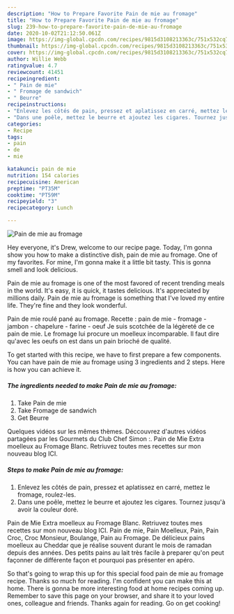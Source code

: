 ```yaml
---
description: "How to Prepare Favorite Pain de mie au fromage"
title: "How to Prepare Favorite Pain de mie au fromage"
slug: 239-how-to-prepare-favorite-pain-de-mie-au-fromage
date: 2020-10-02T21:12:50.061Z
image: https://img-global.cpcdn.com/recipes/9815d3108213363c/751x532cq70/pain-de-mie-au-fromage-photo-principale-de-la-recette.jpg
thumbnail: https://img-global.cpcdn.com/recipes/9815d3108213363c/751x532cq70/pain-de-mie-au-fromage-photo-principale-de-la-recette.jpg
cover: https://img-global.cpcdn.com/recipes/9815d3108213363c/751x532cq70/pain-de-mie-au-fromage-photo-principale-de-la-recette.jpg
author: Willie Webb
ratingvalue: 4.7
reviewcount: 41451
recipeingredient:
- " Pain de mie"
- " Fromage de sandwich"
- " Beurre"
recipeinstructions:
- "Enlevez les côtés de pain, pressez et aplatissez en carré, mettez le fromage, roulez-les."
- "Dans une poêle, mettez le beurre et ajoutez les cigares. Tournez jusqu&#39;à avoir la couleur doré."
categories:
- Recipe
tags:
- pain
- de
- mie

katakunci: pain de mie 
nutrition: 154 calories
recipecuisine: American
preptime: "PT35M"
cooktime: "PT59M"
recipeyield: "3"
recipecategory: Lunch

---
```



![Pain de mie au fromage](https://img-global.cpcdn.com/recipes/9815d3108213363c/751x532cq70/pain-de-mie-au-fromage-photo-principale-de-la-recette.jpg)

Hey everyone, it's Drew, welcome to our recipe page. Today, I'm gonna show you how to make a distinctive dish, pain de mie au fromage. One of my favorites. For mine, I'm gonna make it a little bit tasty. This is gonna smell and look delicious.

Pain de mie au fromage is one of the most favored of recent trending meals in the world. It's easy, it is quick, it tastes delicious. It's appreciated by millions daily. Pain de mie au fromage is something that I've loved my entire life. They're fine and they look wonderful.

Pain de mie roulé pané au fromage. Recette : pain de mie - fromage - jambon - chapelure - farine - oeuf Je suis scotchée de la légèreté de ce pain de mie. Le fromage lui procure un moelleux incomparable. Il faut dire qu&#39;avec les oeufs on est dans un pain brioché de qualité.


To get started with this recipe, we have to first prepare a few components. You can have pain de mie au fromage using 3 ingredients and 2 steps. Here is how you can achieve it.

<!--inarticleads1-->

##### The ingredients needed to make Pain de mie au fromage:

1. Take  Pain de mie
1. Take  Fromage de sandwich
1. Get  Beurre


Quelques vidéos sur les mêmes thèmes. Déccouvrez d&#39;autres vidéos partagées par les Gourmets du Club Chef Simon :. Pain de Mie Extra moelleux au Fromage Blanc. Retriuvez toutes mes recettes sur mon nouveau blog ICI. 

<!--inarticleads2-->

##### Steps to make Pain de mie au fromage:

1. Enlevez les côtés de pain, pressez et aplatissez en carré, mettez le fromage, roulez-les.
1. Dans une poêle, mettez le beurre et ajoutez les cigares. Tournez jusqu&#39;à avoir la couleur doré.


Pain de Mie Extra moelleux au Fromage Blanc. Retriuvez toutes mes recettes sur mon nouveau blog ICI. Pain de mie, Pain Moelleux, Pain, Pain Croc, Croc Monsieur, Boulange, Pain au Fromage. De délicieux pains moelleux au Cheddar que je réalise souvent durant le mois de ramadan depuis des années. Des petits pains au lait très facile à preparer qu&#39;on peut façonner de différente façon et pourquoi pas présenter en apéro. 

So that's going to wrap this up for this special food pain de mie au fromage recipe. Thanks so much for reading. I'm confident you can make this at home. There is gonna be more interesting food at home recipes coming up. Remember to save this page on your browser, and share it to your loved ones, colleague and friends. Thanks again for reading. Go on get cooking!
